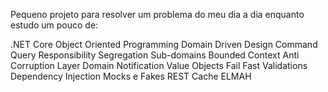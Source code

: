 Pequeno projeto para resolver um problema do meu dia a dia enquanto estudo um pouco de:

.NET Core
Object Oriented Programming
Domain Driven Design
Command Query Responsibility Segregation
Sub-domains
Bounded Context
Anti Corruption Layer
Domain Notification
Value Objects
Fail Fast Validations
Dependency Injection
Mocks e Fakes
REST
Cache
ELMAH